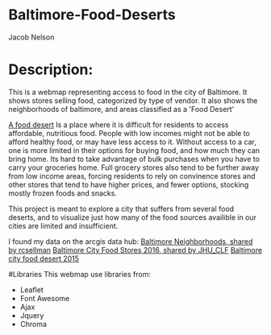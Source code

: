 # Baltimore-Food-Deserts
Jacob Nelson

# Description:
This is a webmap representing access to food in the city of Baltimore.
It shows stores selling food, categorized by type of vendor.
It also shows the neighborhoods of baltimore, and areas classified as a 'Food Desert'

[A food desert](https://en.wikipedia.org/wiki/Food_desert)
Is a place where it is difficult for residents to access affordable, nutritious food.
People with low incomes might not be able to afford healthy food, or may have less access to it.
Without access to a car, one is more limited in their options for buying food, and how much they can bring home.
Its hard to take advantage of bulk purchases when you have to carry your groceries home.
Full grocery stores also tend to be further away from low income areas, forcing residents to rely on convinence stores and other stores that tend to have higher prices, and fewer options, stocking mostly frozen foods and snacks.

This project is meant to explore a city that suffers from several food deserts, and to visualize just how many of the food sources availible in our cities are limited and insufficient.

I found my data on the arcgis data hub:
[Baltimore Neighborhoods, shared by rcsellman](https://en.wikipedia.org/wiki/Food_desert)
[Baltimore City Food Stores 2016, shared by JHU_CLF](https://hub.arcgis.com/datasets/650fa48f80ae46ef9843171703ff96f0_217?geometry=-76.942%2C39.193%2C-76.296%2C39.379)
[Baltimore city food desert 2015](https://hub.arcgis.com/datasets/632a058f9a7e4f5baf43dde073db232f_126?geometry=-76.944%2C39.199%2C-76.297%2C39.385)

#Libraries
This webmap use libraries from:
* Leaflet
* Font Awesome
* Ajax
* Jquery
* Chroma
